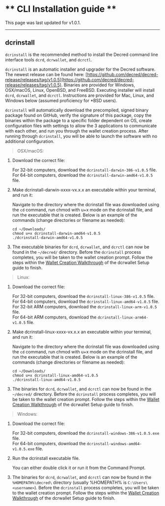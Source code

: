 # ** CLI Installation guide **

This page was last updated for v1.0.1.

---

## **dcrinstall**

`dcrinstall` is the recommended method to install the Decred command line interface tools `dcrd`, `dcrwallet`, and `dcrctl`.

`dcrinstall` is an automatic installer and upgrader for the Decred software. The newest release can be found here: [https://github.com/decred/decred-release/releases/tag/v1.0.5](https://github.com/decred/decred-release/releases/tag/v1.0.5). Binaries are provided for Windows, OSX/macOS, Linux, OpenBSD, and FreeBSD. Executing installer will install `dcrd`, `dcrwallet`, and `dcrctl`. Instructions are provided for Mac, Linux, and Windows below (assumed proficiency for *BSD users).

`dcrinstall` will automatically download the precompiled, signed binary package found on GitHub, verify the signature of this package, copy the binaries within the package to a specific folder dependent on OS, create configuration files with settings to allow the 3 applications to communicate with each other, and run you through the wallet creation process. After running through `dcrinstall`, you will be able to launch the software with no additional configuration.

> OSX/macOS:

1. Download the correct file:

    For 32-bit computers, download the `dcrinstall-darwin-386-v1.0.5` file. <br />
    For 64-bit computers, download the `dcrinstall-darwin-amd64-v1.0.5` file.

2. Make dcrinstall-darwin-xxxx-vx.x.x an executable within your terminal, and run it:

    Navigate to the directory where the dcrinstall file was downloaded using the `cd` command, run chmod with u+x mode on the dcrinstall file, and run the executable that is created. Below is an example of the commands (change directories or filename as needed):
    
    `cd ~/Downloads/` <br />
    `chmod u+x dcrinstall-darwin-amd64-v1.0.5` <br />
    `./dcrinstall-darwin-amd64-v1.0.5`
    
3. The executable binaries for `dcrd`, `dcrwallet`, and `dcrctl` can now be found in the `~/decred/` directory. Before the `dcrinstall` process completes, you will be taken to the wallet creation prompt. Follow the steps within the [Wallet Creation Walkthrough](/getting-started/user-guides/dcrwallet-setup.md#wallet-creation-walkthrough) of the dcrwallet Setup guide to finish.

> Linux:

1. Download the correct file:

    For 32-bit computers, download the `dcrinstall-linux-386-v1.0.5` file. <br />
    For 64-bit computers, download the `dcrinstall-linux-amd64-v1.0.5` file. <br />
    For 32-bit ARM computers, download the `dcrinstall-linux-arm-v1.0.5` file. <br />
    For 64-bit ARM computers, download the `dcrinstall-linux-arm64-v1.0.5` file.

2. Make dcrinstall-linux-xxxx-vx.x.x an executable within your terminal, and run it:

    Navigate to the directory where the dcrinstall file was downloaded using the `cd` command, run chmod with u+x mode on the dcrinstall file, and run the executable that is created. Below is an example of the commands (change directories or filename as needed):
    
    `cd ~/Downloads/` <br />
    `chmod u+x dcrinstall-linux-amd64-v1.0.5` <br />
    `./dcrinstall-linux-amd64-v1.0.5` 
    
3. The binaries for `dcrd`, `dcrwallet`, and `dcrctl` can now be found in the `~/decred/` directory. Before the `dcrinstall` process completes, you will be taken to the wallet creation prompt. Follow the steps within the [Wallet Creation Walkthrough](/getting-started/user-guides/dcrwallet-setup.md#wallet-creation-walkthrough) of the dcrwallet Setup guide to finish.

> Windows:

1. Download the correct file:

    For 32-bit computers, download the `dcrinstall-windows-386-v1.0.5.exe` file. <br /> 
    For 64-bit computers, download the `dcrinstall-windows-amd64-v1.0.5.exe` file. <br />

2.  Run the dcrinstall executable file.

    You can either double click it or run it from the Command Prompt. 
    
3. The binaries for `dcrd`, `dcrwallet`, and `dcrctl` can now be found in the `%HOMEPATH%\decred\` directory (usually %HOMEPATH% is `C:\Users\<username>`). Before the `dcrinstall` process completes, you will be taken to the wallet creation prompt. Follow the steps within the [Wallet Creation Walkthrough](/getting-started/user-guides/dcrwallet-setup.md#wallet-creation-walkthrough) of the dcrwallet Setup guide to finish.

